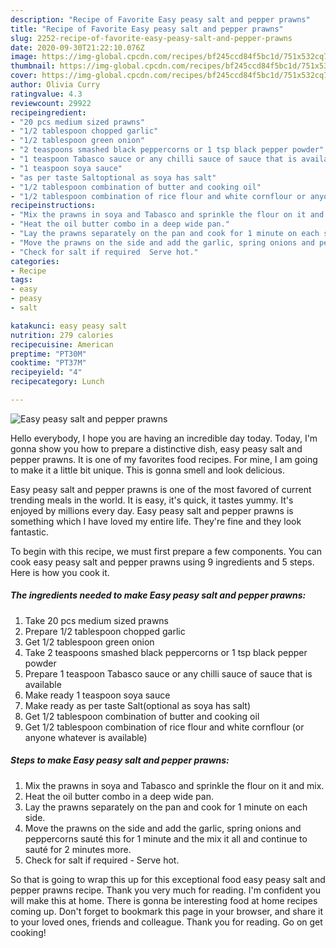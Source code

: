 ```yaml
---
description: "Recipe of Favorite Easy peasy salt and pepper prawns"
title: "Recipe of Favorite Easy peasy salt and pepper prawns"
slug: 2252-recipe-of-favorite-easy-peasy-salt-and-pepper-prawns
date: 2020-09-30T21:22:10.076Z
image: https://img-global.cpcdn.com/recipes/bf245ccd84f5bc1d/751x532cq70/easy-peasy-salt-and-pepper-prawns-recipe-main-photo.jpg
thumbnail: https://img-global.cpcdn.com/recipes/bf245ccd84f5bc1d/751x532cq70/easy-peasy-salt-and-pepper-prawns-recipe-main-photo.jpg
cover: https://img-global.cpcdn.com/recipes/bf245ccd84f5bc1d/751x532cq70/easy-peasy-salt-and-pepper-prawns-recipe-main-photo.jpg
author: Olivia Curry
ratingvalue: 4.3
reviewcount: 29922
recipeingredient:
- "20 pcs medium sized prawns"
- "1/2 tablespoon chopped garlic"
- "1/2 tablespoon green onion"
- "2 teaspoons smashed black peppercorns or 1 tsp black pepper powder"
- "1 teaspoon Tabasco sauce or any chilli sauce of sauce that is available"
- "1 teaspoon soya sauce"
- "as per taste Saltoptional as soya has salt"
- "1/2 tablespoon combination of butter and cooking oil"
- "1/2 tablespoon combination of rice flour and white cornflour or anyone whatever is available"
recipeinstructions:
- "Mix the prawns in soya and Tabasco and sprinkle the flour on it and mix."
- "Heat the oil butter combo in a deep wide pan."
- "Lay the prawns separately on the pan and cook for 1 minute on each side."
- "Move the prawns on the side and add the garlic, spring onions and peppercorns sauté this for 1 minute and the mix it all and continue to sauté for 2 minutes more."
- "Check for salt if required  Serve hot."
categories:
- Recipe
tags:
- easy
- peasy
- salt

katakunci: easy peasy salt 
nutrition: 279 calories
recipecuisine: American
preptime: "PT30M"
cooktime: "PT37M"
recipeyield: "4"
recipecategory: Lunch

---
```



![Easy peasy salt and pepper prawns](https://img-global.cpcdn.com/recipes/bf245ccd84f5bc1d/751x532cq70/easy-peasy-salt-and-pepper-prawns-recipe-main-photo.jpg)

Hello everybody, I hope you are having an incredible day today. Today, I'm gonna show you how to prepare a distinctive dish, easy peasy salt and pepper prawns. It is one of my favorites food recipes. For mine, I am going to make it a little bit unique. This is gonna smell and look delicious.

Easy peasy salt and pepper prawns is one of the most favored of current trending meals in the world. It is easy, it's quick, it tastes yummy. It's enjoyed by millions every day. Easy peasy salt and pepper prawns is something which I have loved my entire life. They're fine and they look fantastic.




To begin with this recipe, we must first prepare a few components. You can cook easy peasy salt and pepper prawns using 9 ingredients and 5 steps. Here is how you cook it.

<!--inarticleads1-->

##### The ingredients needed to make Easy peasy salt and pepper prawns:

1. Take 20 pcs medium sized prawns
1. Prepare 1/2 tablespoon chopped garlic
1. Get 1/2 tablespoon green onion
1. Take 2 teaspoons smashed black peppercorns or 1 tsp black pepper powder
1. Prepare 1 teaspoon Tabasco sauce or any chilli sauce of sauce that is available
1. Make ready 1 teaspoon soya sauce
1. Make ready as per taste Salt(optional as soya has salt)
1. Get 1/2 tablespoon combination of butter and cooking oil
1. Get 1/2 tablespoon combination of rice flour and white cornflour (or anyone whatever is available)




<!--inarticleads2-->

##### Steps to make Easy peasy salt and pepper prawns:

1. Mix the prawns in soya and Tabasco and sprinkle the flour on it and mix.
1. Heat the oil butter combo in a deep wide pan.
1. Lay the prawns separately on the pan and cook for 1 minute on each side.
1. Move the prawns on the side and add the garlic, spring onions and peppercorns sauté this for 1 minute and the mix it all and continue to sauté for 2 minutes more.
1. Check for salt if required  - Serve hot.




So that is going to wrap this up for this exceptional food easy peasy salt and pepper prawns recipe. Thank you very much for reading. I'm confident you will make this at home. There is gonna be interesting food at home recipes coming up. Don't forget to bookmark this page in your browser, and share it to your loved ones, friends and colleague. Thank you for reading. Go on get cooking!
